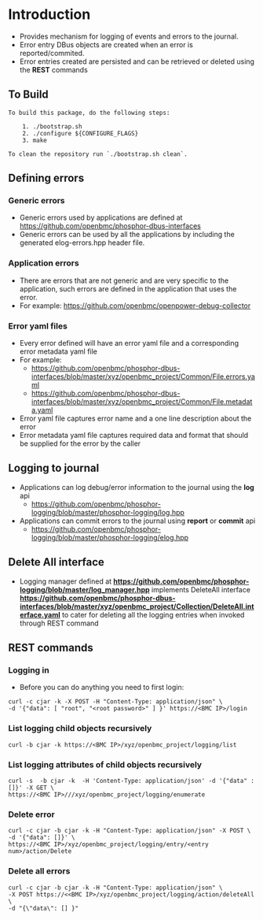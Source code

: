 # Introduction
* Provides mechanism for logging of events and errors to the journal.  
* Error entry DBus objects are created when an error is reported/commited.
* Error entries created are persisted and can be retrieved or deleted using the
  **REST** commands

## To Build
```
To build this package, do the following steps:

    1. ./bootstrap.sh
    2. ./configure ${CONFIGURE_FLAGS}
    3. make

To clean the repository run `./bootstrap.sh clean`.
```
## Defining errors
### Generic errors
* Generic errors used by applications are defined at 
  https://github.com/openbmc/phosphor-dbus-interfaces
* Generic errors can be used by all the applications by including the generated
  elog-errors.hpp header file.

### Application errors
* There are errors that are not generic and are very specific to the
  application, such errors are defined in the application that uses the error.
* For example: https://github.com/openbmc/openpower-debug-collector

### Error yaml files  
* Every error defined will have an error yaml file and a corresponding error
  metadata yaml file
* For example:
  * https://github.com/openbmc/phosphor-dbus-interfaces/blob/master/xyz/openbmc_project/Common/File.errors.yaml
  * https://github.com/openbmc/phosphor-dbus-interfaces/blob/master/xyz/openbmc_project/Common/File.metadata.yaml
* Error yaml file captures error name and a one line description about the error
* Error metadata yaml file captures required data and format that should be
  supplied for the error by the caller

## Logging to journal
* Applications can log debug/error information to the journal using 
  the **log** api
  * https://github.com/openbmc/phosphor-logging/blob/master/phosphor-logging/log.hpp
* Applications can commit errors to the journal using **report** or 
  **commit** api
  * https://github.com/openbmc/phosphor-logging/blob/master/phosphor-logging/elog.hpp

## Delete All interface
* Logging manager defined at **https://github.com/openbmc/phosphor-logging/blob/master/log_manager.hpp**
  implements DeleteAll interface 
  **https://github.com/openbmc/phosphor-dbus-interfaces/blob/master/xyz/openbmc_project/Collection/DeleteAll.interface.yaml** 
  to cater for deleting all the logging entries when invoked through REST command


## REST commands
### Logging in
* Before you can do anything you need to first login:
```
curl -c cjar -k -X POST -H "Content-Type: application/json" \
-d '{"data": [ "root", "<root password>" ] }' https://<BMC IP>/login
```    

### List logging child objects recursively
```
curl -b cjar -k https://<BMC IP>/xyz/openbmc_project/logging/list
```

### List logging attributes of child objects recursively
```
curl -s  -b cjar -k  -H 'Content-Type: application/json' -d '{"data" : []}' -X GET \
https://<BMC IP>///xyz/openbmc_project/logging/enumerate
```    

### Delete error
```
curl -c cjar -b cjar -k -H "Content-Type: application/json" -X POST \
-d '{"data": []}' \
https://<BMC IP>/xyz/openbmc_project/logging/entry/<entry num>/action/Delete
```    

### Delete all errors
```
curl -c cjar -b cjar -k -H "Content-Type: application/json" \
-X POST https://<<BMC IP>/xyz/openbmc_project/logging/action/deleteAll \
-d "{\"data\": [] }"
```
